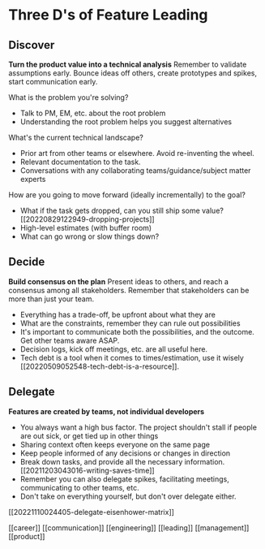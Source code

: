 # Three D's of Feature Leading

## Discover
**Turn the product value into a technical analysis**
Remember to validate assumptions early. Bounce ideas off others, create prototypes and spikes, start communication early.

What is the problem you're solving?
- Talk to PM, EM, etc. about the root problem
- Understanding the root problem helps you suggest alternatives

What's the current technical landscape?
- Prior art from other teams or elsewhere. Avoid re-inventing the wheel.
- Relevant documentation to the task.
- Conversations with any collaborating teams/guidance/subject matter experts

How are you going to move forward (ideally incrementally) to the goal?
- What if the task gets dropped, can you still ship some value? [[20220829122949-dropping-projects]]
- High-level estimates (with buffer room)
- What can go wrong or slow things down?

## Decide
**Build consensus on the plan**
Present ideas to others, and reach a consensus among all stakeholders. Remember that stakeholders can be more than just your team.

- Everything has a trade-off, be upfront about what they are
- What are the constraints, remember they can rule out possibilities
- It's important to communicate both the possibilities, and the outcome. Get other teams aware ASAP.
- Decision logs, kick off meetings, etc. are all useful here.
- Tech debt is a tool when it comes to times/estimation, use it wisely [[20220509052548-tech-debt-is-a-resource]].


## Delegate
**Features are created by teams, not individual developers**

- You always want a high bus factor. The project shouldn't stall if people are out sick, or get tied up in other things
- Sharing context often keeps everyone on the same page
- Keep people informed of any decisions or changes in direction
- Break down tasks, and provide all the necessary information. [[20211203043016-writing-saves-time]]
- Remember you can also delegate spikes, facilitating meetings, communicating to other teams, etc.
- Don't take on everything yourself, but don't over delegate either.

[[20221110024405-delegate-eisenhower-matrix]]

[[career]]
[[communication]]
[[engineering]]
[[leading]]
[[management]]
[[product]]